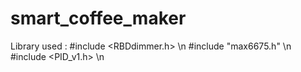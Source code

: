 # smart_coffee_maker

Library used : 
#include <RBDdimmer.h> \n
#include "max6675.h" \n 
#include <PID_v1.h> \n